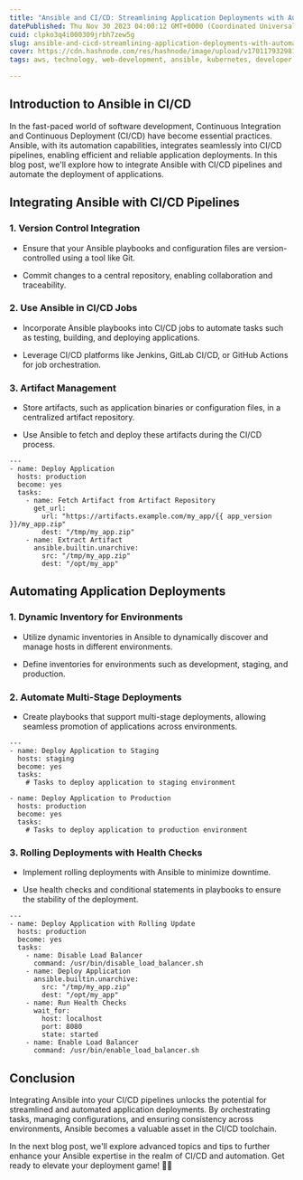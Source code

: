 ```yaml
---
title: "Ansible and CI/CD: Streamlining Application Deployments with Automation 🚀🔧"
datePublished: Thu Nov 30 2023 04:00:12 GMT+0000 (Coordinated Universal Time)
cuid: clpko3q4i000309jrbh7zew5g
slug: ansible-and-cicd-streamlining-application-deployments-with-automation
cover: https://cdn.hashnode.com/res/hashnode/image/upload/v1701179329814/e2143dc7-39c2-41dc-95c6-8b2a30acf1a6.gif
tags: aws, technology, web-development, ansible, kubernetes, developer, devops, technical-writing-1, 90daysofdevops, trainwithshubham

---
```


## Introduction to Ansible in CI/CD

In the fast-paced world of software development, Continuous Integration and Continuous Deployment (CI/CD) have become essential practices. Ansible, with its automation capabilities, integrates seamlessly into CI/CD pipelines, enabling efficient and reliable application deployments. In this blog post, we'll explore how to integrate Ansible with CI/CD pipelines and automate the deployment of applications.

## Integrating Ansible with CI/CD Pipelines

### 1\. **Version Control Integration**

* Ensure that your Ansible playbooks and configuration files are version-controlled using a tool like Git.
    
* Commit changes to a central repository, enabling collaboration and traceability.
    

### 2\. **Use Ansible in CI/CD Jobs**

* Incorporate Ansible playbooks into CI/CD jobs to automate tasks such as testing, building, and deploying applications.
    
* Leverage CI/CD platforms like Jenkins, GitLab CI/CD, or GitHub Actions for job orchestration.
    

### 3\. **Artifact Management**

* Store artifacts, such as application binaries or configuration files, in a centralized artifact repository.
    
* Use Ansible to fetch and deploy these artifacts during the CI/CD process.
    

```plaintext
---
- name: Deploy Application
  hosts: production
  become: yes
  tasks:
    - name: Fetch Artifact from Artifact Repository
      get_url:
        url: "https://artifacts.example.com/my_app/{{ app_version }}/my_app.zip"
        dest: "/tmp/my_app.zip"
    - name: Extract Artifact
      ansible.builtin.unarchive:
        src: "/tmp/my_app.zip"
        dest: "/opt/my_app"
```

## Automating Application Deployments

### 1\. **Dynamic Inventory for Environments**

* Utilize dynamic inventories in Ansible to dynamically discover and manage hosts in different environments.
    
* Define inventories for environments such as development, staging, and production.
    

### 2\. **Automate Multi-Stage Deployments**

* Create playbooks that support multi-stage deployments, allowing seamless promotion of applications across environments.
    

```plaintext
---
- name: Deploy Application to Staging
  hosts: staging
  become: yes
  tasks:
    # Tasks to deploy application to staging environment

- name: Deploy Application to Production
  hosts: production
  become: yes
  tasks:
    # Tasks to deploy application to production environment
```

### 3\. **Rolling Deployments with Health Checks**

* Implement rolling deployments with Ansible to minimize downtime.
    
* Use health checks and conditional statements in playbooks to ensure the stability of the deployment.
    

```plaintext
---
- name: Deploy Application with Rolling Update
  hosts: production
  become: yes
  tasks:
    - name: Disable Load Balancer
      command: /usr/bin/disable_load_balancer.sh
    - name: Deploy Application
      ansible.builtin.unarchive:
        src: "/tmp/my_app.zip"
        dest: "/opt/my_app"
    - name: Run Health Checks
      wait_for:
        host: localhost
        port: 8080
        state: started
    - name: Enable Load Balancer
      command: /usr/bin/enable_load_balancer.sh
```

## Conclusion

Integrating Ansible into your CI/CD pipelines unlocks the potential for streamlined and automated application deployments. By orchestrating tasks, managing configurations, and ensuring consistency across environments, Ansible becomes a valuable asset in the CI/CD toolchain.

In the next blog post, we'll explore advanced topics and tips to further enhance your Ansible expertise in the realm of CI/CD and automation. Get ready to elevate your deployment game! 🚀🤖